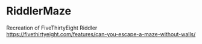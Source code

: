 # RiddlerMaze
Recreation of FiveThirtyEight Riddler https://fivethirtyeight.com/features/can-you-escape-a-maze-without-walls/
